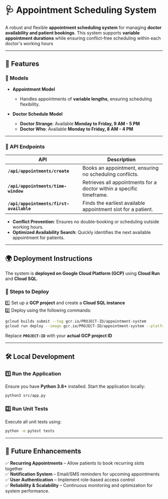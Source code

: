 # **🩺 Appointment Scheduling System**  

A robust and flexible **appointment scheduling system** for managing **doctor availability and patient bookings**. This system supports **variable appointment durations** while ensuring conflict-free scheduling within each doctor's working hours 

---

## **🚀 Features**  

### **📌 Models**  
- **Appointment Model**  
  - Handles appointments of **variable lengths**, ensuring scheduling flexibility.  

- **Doctor Schedule Model**  
  - **Doctor Strange**: Available **Monday to Friday, 9 AM - 5 PM**  
  - **Doctor Who**: Available **Monday to Friday, 8 AM - 4 PM**  

---

### **🔗 API Endpoints**  

| **API**  | **Description** |
|----------|---------------|
| **`/api/appointments/create`**  | Books an appointment, ensuring no scheduling conflicts. |
| **`/api/appointments/time-window`**  | Retrieves all appointments for a doctor within a specific timeframe. |
| **`/api/appointments/first-available`**  | Finds the earliest available appointment slot for a patient. |

- **Conflict Prevention**: Ensures no double-booking or scheduling outside working hours.  
- **Optimized Availability Search**: Quickly identifies the next available appointment for patients.  

---

## **🌍 Deployment Instructions**  
The system is **deployed on Google Cloud Platform (GCP)** using **Cloud Run** and **Cloud SQL**.  

### **🚀 Steps to Deploy**  
1️⃣ Set up a **GCP project** and create a **Cloud SQL instance**  
2️⃣ Deploy using the following commands:  

```bash
gcloud builds submit --tag gcr.io/PROJECT-ID/appointment-system
gcloud run deploy --image gcr.io/PROJECT-ID/appointment-system --platform managed
```

Replace **`PROJECT-ID`** with your **actual GCP project ID**  

---

## **🛠 Local Development**  

### **1️⃣ Run the Application**  
Ensure you have **Python 3.8+** installed. Start the application locally:  

```bash
python3 src/app.py
```

### **2️⃣ Run Unit Tests**  
Execute all unit tests using:  

```bash
python -m pytest tests
```

---

## **🚀 Future Enhancements**  

✅ **Recurring Appointments** – Allow patients to book recurring slots together  
✅ **Notification System** – Email/SMS reminders for upcoming appointments  
✅ **User Authentication** – Implement role-based access control  
✅ **Reliability & Scalability** – Continuous monitoring and optimization for system performance.  

